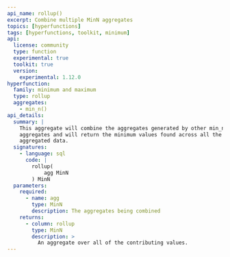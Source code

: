 ```yaml
---
api_name: rollup()
excerpt: Combine multiple MinN aggregates
topics: [hyperfunctions]
tags: [hyperfunctions, toolkit, minimum]
api:
  license: community
  type: function
  experimental: true
  toolkit: true
  version:
    experimental: 1.12.0
hyperfunction:
  family: minimum and maximum
  type: rollup
  aggregates:
    - min_n()
api_details:
  summary: |
    This aggregate will combine the aggregates generated by other min_n
    aggregates and will return the minimum values found across all the
    aggregated data.
  signatures:
    - language: sql
      code: |
        rollup(
            agg MinN
        ) MinN
  parameters:
    required:
      - name: agg
        type: MinN
        description: The aggregates being combined
    returns:
      - column: rollup
        type: MinN
        description: >
          An aggregate over all of the contributing values.
---
```

